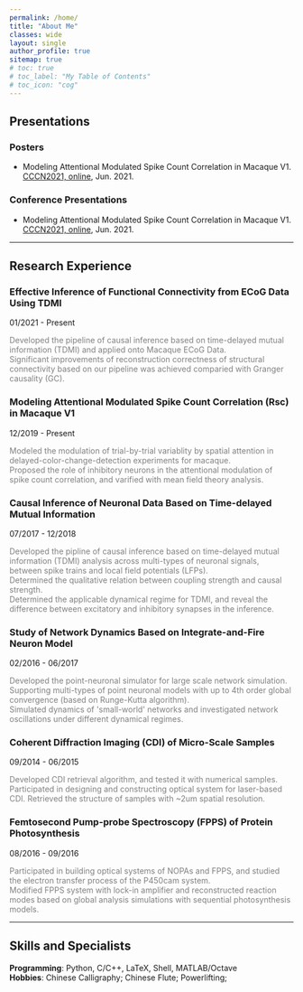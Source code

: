 ```yaml
---
permalink: /home/
title: "About Me"
classes: wide
layout: single
author_profile: true
sitemap: true
# toc: true
# toc_label: "My Table of Contents"
# toc_icon: "cog"
---
```


## Presentations

### Posters

- Modeling Attentional Modulated Spike Count Correlation in Macaque V1. [CCCN2021, online](https://meeting.cns.org.cn/2021CCCN/index.php), Jun. 2021.

### Conference Presentations

- Modeling Attentional Modulated Spike Count Correlation in Macaque V1. [CCCN2021, online](https://meeting.cns.org.cn/2021CCCN/index.php), Jun. 2021.

---

## Research Experience

### **Effective Inference of Functional Connectivity from ECoG Data Using TDMI**

01/2021 - Present

<font color=gray>
Developed the pipeline of causal inference based on time-delayed mutual information (TDMI) and applied onto Macaque ECoG Data.<br/>
Significant improvements of reconstruction correctness of structural connectivity based on our pipeline was achieved comparied with Granger causality (GC).
</font>

### **Modeling Attentional Modulated Spike Count Correlation (Rsc) in Macaque V1**

12/2019 - Present

<font color=gray>
Modeled the modulation of trial-by-trial variablity by spatial attention in delayed-color-change-detection experiments for macaque.<br/>
Proposed the role of inhibitory neurons in the attentional modulation of spike count correlation, and varified with mean field theory analysis.
</font>

### **Causal Inference of Neuronal Data Based on Time-delayed Mutual Information**

07/2017 - 12/2018

<font color=gray>

Developed the pipline of causal inference based on time-delayed mutual information (TDMI) analysis across multi-types of neuronal signals, between spike trains and local field potentials (LFPs).<br/>
Determined the qualitative relation between coupling strength and causal strength.<br/>
Determined the applicable dynamical regime for TDMI, and reveal the difference between excitatory and inhibitory synapses in the inference.<br/>
</font>

### **Study of Network Dynamics Based on Integrate-and-Fire Neuron Model**

02/2016 - 06/2017

<font color=gray>

Developed the point-neuronal simulator for large scale network simulation. Supporting multi-types of point neuronal models with up to 4th order global convergence (based on Runge-Kutta algorithm).<br/>
Simulated dynamics of 'small-world' networks and investigated network oscillations under different dynamical regimes.<br/>

</font>

### **Coherent Diffraction Imaging (CDI) of Micro-Scale Samples**

09/2014 - 06/2015

<font color=gray>

Developed CDI retrieval algorithm, and tested it with numerical samples. <br/>
Participated in designing and constructing optical system for laser-based CDI. Retrieved the structure of samples with ~2um spatial resolution.

</font>

### **Femtosecond Pump-probe Spectroscopy (FPPS) of Protein Photosynthesis**

08/2016 - 09/2016

<font color=gray>

Participated in building optical systems of NOPAs and FPPS, and studied the electron transfer process of the P450cam system. <br/>
Modified FPPS system with lock-in amplifier and reconstructed reaction modes based on global analysis simulations with sequential photosynthesis models.

</font>

---

## Skills and Specialists

**Programming**: Python, C/C++, LaTeX, Shell, MATLAB/Octave  
**Hobbies**: Chinese Calligraphy; Chinese Flute; Powerlifting;
